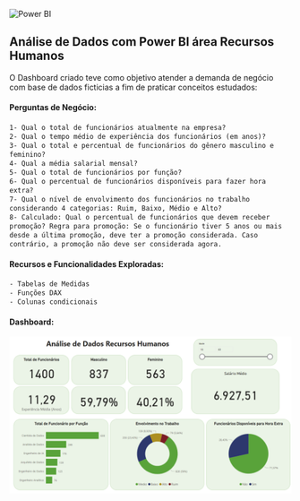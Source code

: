 ![Power BI](https://img.shields.io/badge/Power-BI-d6c936?style=for-the-badge&logo=power-bi&logoColor=white)

## Análise de Dados com Power BI área Recursos Humanos

O Dashboard criado teve como objetivo atender a demanda de negócio com base de dados ficticias a fim de praticar conceitos estudados:

#### Perguntas de Negócio:

    1- Qual o total de funcionários atualmente na empresa?
    2- Qual o tempo médio de experiência dos funcionários (em anos)?
    3- Qual o total e percentual de funcionários do gênero masculino e feminino?
    4- Qual a média salarial mensal?
    5- Qual o total de funcionários por função?
    6- Qual o percentual de funcionários disponíveis para fazer hora extra?
    7- Qual o nível de envolvimento dos funcionários no trabalho considerando 4 categorias: Ruim, Baixo, Médio e Alto?
    8- Calculado: Qual o percentual de funcionários que devem receber promoção? Regra para promoção: Se o funcionário tiver 5 anos ou mais desde a última promoção, deve ter a promoção considerada. Caso contrário, a promoção não deve ser considerada agora.


#### Recursos e Funcionalidades Exploradas:

    - Tabelas de Medidas
    - Funções DAX
    - Colunas condicionais

#### Dashboard:

![Image](https://github.com/jaquelinesilfe/PBI_RecursosHumanos/blob/a17144d4b9f7231972116755bd1e9b91d645f7dd/Images/dashboard_rh_pbi.png)

